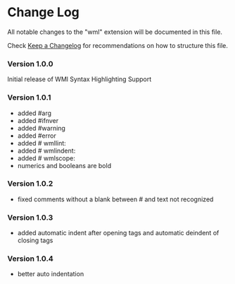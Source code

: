# Change Log
All notable changes to the "wml" extension will be documented in this file.

Check [Keep a Changelog](http://keepachangelog.com/) for recommendations on how to structure this file.

### Version 1.0.0

Initial release of WMl Syntax Highlighting Support

### Version 1.0.1

+ added \#arg
+ added \#ifnver
+ added \#warning
+ added \#error
+ added \# wmllint:
+ added \# wmlindent:
+ added \# wmlscope:
+ numerics and booleans are bold

### Version 1.0.2

+ fixed comments without a blank between \# and text not recognized 

### Version 1.0.3

+ added automatic indent after opening tags and automatic deindent of closing tags

### Version 1.0.4

+ better auto indentation